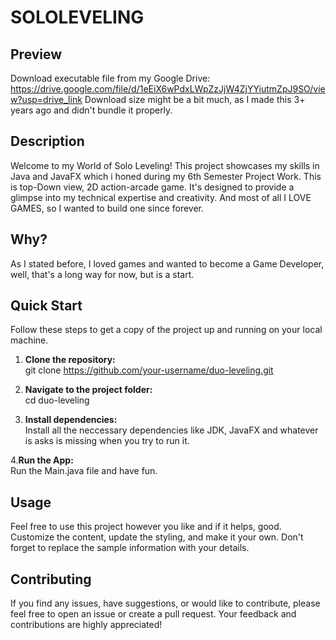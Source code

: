 # SOLOLEVELING

## Preview
Download executable file from my Google Drive: https://drive.google.com/file/d/1eEiX6wPdxLWpZzJjW4ZjYYiutmZpJ9SO/view?usp=drive_link
Download size might be a bit much, as I made this 3+ years ago and didn't bundle it properly.

## Description
Welcome to my World of Solo Leveling! This project showcases my skills in Java and JavaFX which i honed during my 6th Semester Project Work. This is top-Down view, 2D action-arcade game. It's designed to provide a glimpse into my technical expertise and creativity. And most of all I LOVE GAMES, so I wanted to build one since forever.

## Why?
As I stated before, I loved games and wanted to become a Game Developer, well, that's a long way for now, but is a start.

## Quick Start

Follow these steps to get a copy of the project up and running on your local machine.

1. **Clone the repository:**  
   git clone https://github.com/your-username/duo-leveling.git
   
3. **Navigate to the project folder:**  
   cd duo-leveling
   
5. **Install dependencies:**  
   Install all the neccessary dependencies like JDK, JavaFX and whatever is asks is missing when you try to run it.
   
4.**Run the App:**  
   Run the Main.java file and have fun.
   

## Usage
Feel free to use this project however you like and if it helps, good. Customize the content, update the styling, and make it your own. Don't forget to replace the sample information with your details.

## Contributing
If you find any issues, have suggestions, or would like to contribute, please feel free to open an issue or create a pull request. Your feedback and contributions are highly appreciated!
